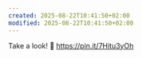 ```yaml
---
created: 2025-08-22T10:41:50+02:00
modified: 2025-08-22T10:41:50+02:00
---
```


Take a look! 📌 https://pin.it/7Hitu3yOh
